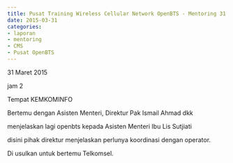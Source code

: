 ```yaml
---
title: Pusat Training Wireless Cellular Network OpenBTS - Mentoring 31 Maret 2015
date: 2015-03-31
categories:
- laporan
- mentoring
- CMS
- Pusat OpenBTS
---
```


31 Maret 2015

jam 2

Tempat KEMKOMINFO

Bertemu dengan Asisten Menteri, Direktur Pak Ismail Ahmad dkk

menjelaskan lagi openbts kepada Asisten Menteri Ibu Lis Sutjiati

disini pihak direktur menjelaskan perlunya koordinasi dengan operator.

Di usulkan untuk bertemu Telkomsel.
